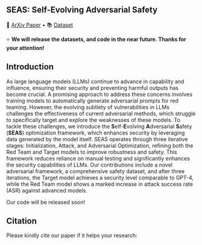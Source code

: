 
## SEAS: Self-Evolving Adversarial Safety</h2>

<p>
📃 <a href="https://arxiv.org/">ArXiv Paper</a>
  •
📚 <a href="">Dataset</a>
</p>


⭐ **We will release the datasets, and code in the near future. Thanks for your attention!**

## Introduction
As large language models (LLMs) continue to advance in capability and influence, ensuring their security and preventing harmful outputs has become crucial. A promising approach to address these concerns involves training models to automatically generate adversarial prompts for red teaming. However, the evolving subtlety of vulnerabilities in LLMs challenges the effectiveness of current adversarial methods, which struggle to specifically target and explore the weaknesses of these models. To tackle these challenges, we introduce the **S**elf-**E**volving **A**dversarial **S**afety (**SEAS**) optimization framework, which enhances security by leveraging data generated by the model itself. SEAS operates through three iterative stages: Initialization, Attack, and Adversarial Optimization, refining both the Red Team and Target models to improve robustness and safety. This framework reduces reliance on manual testing and significantly enhances the security capabilities of LLMs. Our contributions include a novel adversarial framework, a comprehensive safety dataset, and after three iterations, the Target model achieves a security level comparable to GPT-4, while the Red Team model shows a marked increase in attack success rate (ASR) against advanced models. 

Our code will be released soon!

## Citation
Please kindly cite our paper if it helps your research:
```bibtex

```
